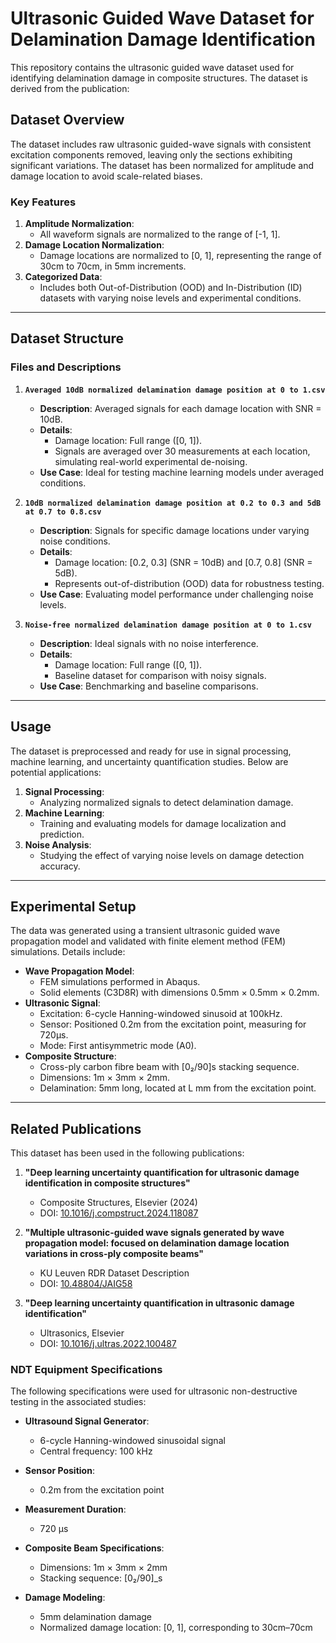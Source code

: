 # Ultrasonic Guided Wave Dataset for Delamination Damage Identification

This repository contains the ultrasonic guided wave dataset used for identifying delamination damage in composite structures. The dataset is derived from the publication:

## Dataset Overview

The dataset includes raw ultrasonic guided-wave signals with consistent excitation components removed, leaving only the sections exhibiting significant variations. The dataset has been normalized for amplitude and damage location to avoid scale-related biases.

### Key Features
1. **Amplitude Normalization**:
   - All waveform signals are normalized to the range of [-1, 1].
2. **Damage Location Normalization**:
   - Damage locations are normalized to [0, 1], representing the range of 30cm to 70cm, in 5mm increments.
3. **Categorized Data**:
   - Includes both Out-of-Distribution (OOD) and In-Distribution (ID) datasets with varying noise levels and experimental conditions.

---

## Dataset Structure

### Files and Descriptions

1. **`Averaged 10dB normalized delamination damage position at 0 to 1.csv`**
   - **Description**: Averaged signals for each damage location with SNR = 10dB.
   - **Details**:
     - Damage location: Full range ([0, 1]).
     - Signals are averaged over 30 measurements at each location, simulating real-world experimental de-noising.
   - **Use Case**: Ideal for testing machine learning models under averaged conditions.

2. **`10dB normalized delamination damage position at 0.2 to 0.3 and 5dB at 0.7 to 0.8.csv`**
   - **Description**: Signals for specific damage locations under varying noise conditions.
   - **Details**:
     - Damage location: [0.2, 0.3] (SNR = 10dB) and [0.7, 0.8] (SNR = 5dB).
     - Represents out-of-distribution (OOD) data for robustness testing.
   - **Use Case**: Evaluating model performance under challenging noise levels.

3. **`Noise-free normalized delamination damage position at 0 to 1.csv`**
   - **Description**: Ideal signals with no noise interference.
   - **Details**:
     - Damage location: Full range ([0, 1]).
     - Baseline dataset for comparison with noisy signals.
   - **Use Case**: Benchmarking and baseline comparisons.

---

## Usage

The dataset is preprocessed and ready for use in signal processing, machine learning, and uncertainty quantification studies. Below are potential applications:

1. **Signal Processing**:
   - Analyzing normalized signals to detect delamination damage.
2. **Machine Learning**:
   - Training and evaluating models for damage localization and prediction.
3. **Noise Analysis**:
   - Studying the effect of varying noise levels on damage detection accuracy.

---

## Experimental Setup

The data was generated using a transient ultrasonic guided wave propagation model and validated with finite element method (FEM) simulations. Details include:

- **Wave Propagation Model**:
  - FEM simulations performed in Abaqus.
  - Solid elements (C3D8R) with dimensions 0.5mm × 0.5mm × 0.2mm.
- **Ultrasonic Signal**:
  - Excitation: 6-cycle Hanning-windowed sinusoid at 100kHz.
  - Sensor: Positioned 0.2m from the excitation point, measuring for 720μs.
  - Mode: First antisymmetric mode (A0).
- **Composite Structure**:
  - Cross-ply carbon fibre beam with [0₂/90]s stacking sequence.
  - Dimensions: 1m × 3mm × 2mm.
  - Delamination: 5mm long, located at L mm from the excitation point.

---


## Related Publications

This dataset has been used in the following publications:

1. **"Deep learning uncertainty quantification for ultrasonic damage identification in composite structures"**  
   - Composite Structures, Elsevier (2024)  
   - DOI: [10.1016/j.compstruct.2024.118087](https://doi.org/10.1016/j.compstruct.2024.118087)

2. **"Multiple ultrasonic-guided wave signals generated by wave propagation model: focused on delamination damage location variations in cross-ply composite beams"**  
   - KU Leuven RDR Dataset Description  
   - DOI: [10.48804/JAIG58](https://doi.org/10.48804/JAIG58)

3. **"Deep learning uncertainty quantification in ultrasonic damage identification"**  
   - Ultrasonics, Elsevier  
   - DOI: [10.1016/j.ultras.2022.100487](https://www.sciencedirect.com/science/article/abs/pii/S0041624X2200049X)

### NDT Equipment Specifications

The following specifications were used for ultrasonic non-destructive testing in the associated studies:

- **Ultrasound Signal Generator**:  
  - 6-cycle Hanning-windowed sinusoidal signal  
  - Central frequency: 100 kHz

- **Sensor Position**:  
  - 0.2m from the excitation point

- **Measurement Duration**:  
  - 720 μs

- **Composite Beam Specifications**:  
  - Dimensions: 1m × 3mm × 2mm  
  - Stacking sequence: [0₂/90]_s

- **Damage Modeling**:  
  - 5mm delamination damage  
  - Normalized damage location: [0, 1], corresponding to 30cm–70cm


